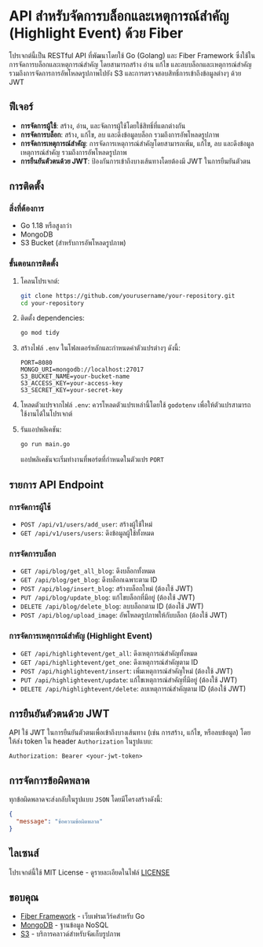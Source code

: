 

# API สำหรับจัดการบล็อกและเหตุการณ์สำคัญ (Highlight Event) ด้วย Fiber

โปรเจกต์นี้เป็น RESTful API ที่พัฒนาโดยใช้ Go (Golang) และ Fiber Framework ซึ่งใช้ในการจัดการบล็อกและเหตุการณ์สำคัญ โดยสามารถสร้าง อ่าน แก้ไข และลบบล็อกและเหตุการณ์สำคัญ รวมถึงการจัดการการอัพโหลดรูปภาพไปยัง S3 และการตรวจสอบสิทธิ์การเข้าถึงข้อมูลต่างๆ ด้วย JWT

## ฟีเจอร์

- **การจัดการผู้ใช้**: สร้าง, อ่าน, และจัดการผู้ใช้โดยใช้สิทธิ์ที่แตกต่างกัน
- **การจัดการบล็อก**: สร้าง, แก้ไข, ลบ และดึงข้อมูลบล็อก รวมถึงการอัพโหลดรูปภาพ
- **การจัดการเหตุการณ์สำคัญ**: การจัดการเหตุการณ์สำคัญโดยสามารถเพิ่ม, แก้ไข, ลบ และดึงข้อมูลเหตุการณ์สำคัญ รวมถึงการอัพโหลดรูปภาพ
- **การยืนยันตัวตนด้วย JWT**: ป้องกันการเข้าถึงบางเส้นทางโดยต้องมี JWT ในการยืนยันตัวตน

## การติดตั้ง

### สิ่งที่ต้องการ

- Go 1.18 หรือสูงกว่า
- MongoDB
- S3 Bucket (สำหรับการอัพโหลดรูปภาพ)

### ขั้นตอนการติดตั้ง

1. โคลนโปรเจกต์:
   ```bash
   git clone https://github.com/yourusername/your-repository.git
   cd your-repository
   ```

2. ติดตั้ง dependencies:
   ```bash
   go mod tidy
   ```

3. สร้างไฟล์ `.env` ในโฟลเดอร์หลักและกำหนดค่าตัวแปรต่างๆ ดังนี้:
   ```env
   PORT=8080
   MONGO_URI=mongodb://localhost:27017
   S3_BUCKET_NAME=your-bucket-name
   S3_ACCESS_KEY=your-access-key
   S3_SECRET_KEY=your-secret-key
   ```

4. โหลดตัวแปรจากไฟล์ `.env`:
   ควรโหลดตัวแปรเหล่านี้โดยใช้ `godotenv` เพื่อให้ตัวแปรสามารถใช้งานได้ในโปรเจกต์

5. รันแอปพลิเคชัน:
   ```bash
   go run main.go
   ```

   แอปพลิเคชันจะเริ่มทำงานที่พอร์ตที่กำหนดในตัวแปร `PORT`

## รายการ API Endpoint

### การจัดการผู้ใช้

- `POST /api/v1/users/add_user`: สร้างผู้ใช้ใหม่
- `GET /api/v1/users/users`: ดึงข้อมูลผู้ใช้ทั้งหมด

### การจัดการบล็อก

- `GET /api/blog/get_all_blog`: ดึงบล็อกทั้งหมด
- `GET /api/blog/get_blog`: ดึงบล็อกเฉพาะตาม ID
- `POST /api/blog/insert_blog`: สร้างบล็อกใหม่ (ต้องใช้ JWT)
- `PUT /api/blog/update_blog`: แก้ไขบล็อกที่มีอยู่ (ต้องใช้ JWT)
- `DELETE /api/blog/delete_blog`: ลบบล็อกตาม ID (ต้องใช้ JWT)
- `POST /api/blog/upload_image`: อัพโหลดรูปภาพให้กับบล็อก (ต้องใช้ JWT)

### การจัดการเหตุการณ์สำคัญ (Highlight Event)

- `GET /api/highlightevent/get_all`: ดึงเหตุการณ์สำคัญทั้งหมด
- `GET /api/highlightevent/get_one`: ดึงเหตุการณ์สำคัญตาม ID
- `POST /api/highlightevent/insert`: เพิ่มเหตุการณ์สำคัญใหม่ (ต้องใช้ JWT)
- `PUT /api/highlightevent/update`: แก้ไขเหตุการณ์สำคัญที่มีอยู่ (ต้องใช้ JWT)
- `DELETE /api/highlightevent/delete`: ลบเหตุการณ์สำคัญตาม ID (ต้องใช้ JWT)

## การยืนยันตัวตนด้วย JWT

API ใช้ JWT ในการยืนยันตัวตนเพื่อเข้าถึงบางเส้นทาง (เช่น การสร้าง, แก้ไข, หรือลบข้อมูล) โดยให้ส่ง token ใน header `Authorization` ในรูปแบบ:

```
Authorization: Bearer <your-jwt-token>
```

## การจัดการข้อผิดพลาด

ทุกข้อผิดพลาดจะส่งกลับในรูปแบบ `JSON` โดยมีโครงสร้างดังนี้:

```json
{
  "message": "ข้อความข้อผิดพลาด"
}
```

## ไลเซนส์

โปรเจกต์นี้ใช้ MIT License - ดูรายละเอียดในไฟล์ [LICENSE](LICENSE)

## ขอบคุณ

- [Fiber Framework](https://github.com/gofiber/fiber) - เว็บเฟรมเวิร์คสำหรับ Go
- [MongoDB](https://www.mongodb.com) - ฐานข้อมูล NoSQL
- [S3](https://aws.amazon.com/s3/) - บริการคลาวด์สำหรับจัดเก็บรูปภาพ
